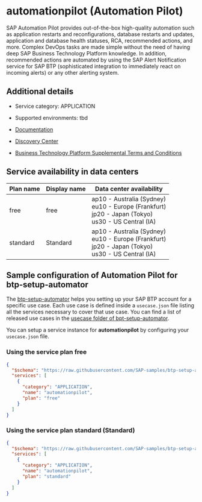 # automationpilot (Automation Pilot)

SAP Automation Pilot provides out-of-the-box high-quality automation such as application restarts and reconfigurations, database restarts and updates, application and database health statuses, RCA, recommended actions, and more. Complex DevOps tasks are made simple without the need of having deep SAP Business Technology Platform knowledge. In addition, recommended actions are automated by using the SAP Alert Notification service for SAP BTP (sophisticated integration to immediately react on incoming alerts) or any other alerting system.

## Additional details
- Service category: APPLICATION
- Supported environments: tbd

- [Documentation](https://help.sap.com/viewer/product/AUTOMATION_PILOT)
- [Discovery Center](https://discovery-center.cloud.sap/#/serviceCatalog/automation-pilot)
- [Business Technology Platform Supplemental Terms and Conditions](https://www.sap.com/about/trust-center/agreements/cloud/cloud-services.html?tag=language:english&search=Supplement%20Business%20Technology%20Platform&sort=latest_desc)

## Service availability in data centers

| Plan name | Display name | Data center availability  |
|------|----------------|---------------------------|
|  free  |  free  | ap10 - Australia (Sydney)<br> eu10 - Europe (Frankfurt)<br> jp20 - Japan (Tokyo)<br> us30 - US Central (IA)  |
|  standard  |  Standard  | ap10 - Australia (Sydney)<br> eu10 - Europe (Frankfurt)<br> jp20 - Japan (Tokyo)<br> us30 - US Central (IA)  |

## Sample configuration of **Automation Pilot** for btp-setup-automator

The [btp-setup-automator](https://github.com/SAP-samples/btp-setup-automator) helps you setting up your SAP BTP account for a specific use case. Each use case is defined inside a `usecase.json` file listing all the services necessary to cover that use case. You can find a list of released use cases in the [usecase folder of bpt-setup-automator](https://github.com/SAP-samples/btp-setup-automator/tree/main/usecases).

You can setup a service instance for **automationpilot** by configuring your `usecase.json` file.

### Using the service plan **free**

```json
{
  "$schema": "https://raw.githubusercontent.com/SAP-samples/btp-setup-automator/main/libs/btpsa-usecase.json",
  "services": [
    {
      "category": "APPLICATION",
      "name": "automationpilot",
      "plan": "free"
    }
  ]
}
```

### Using the service plan **standard** (Standard)

```json
{
  "$schema": "https://raw.githubusercontent.com/SAP-samples/btp-setup-automator/main/libs/btpsa-usecase.json",
  "services": [
    {
      "category": "APPLICATION",
      "name": "automationpilot",
      "plan": "standard"
    }
  ]
}
```
